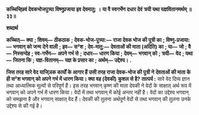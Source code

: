 **कच्चिचि्छवं देवकभोजपुत्र्या** **विष्णुप्रजाया इव देवमातु: ।** **या वै स्वगर्भेण दधार देवं** **त्रयी यथा यज्ञवितानमर्थम् ॥ ३३॥** 

**शब्दार्थ** 

**कच्चित्—** **क्या** **; शिवम्—** **ठीकठाक** **; देवक-भोज-पुत्र्या:—** **राजा देवक भोज की पुत्री का** **; विष्णु-प्रजाया:—** **भगवान् को जन्म** **देने वाली** **; इव—** **स²श** **; देव-मातु:—** **देवताओं की माता (अदिति) का** **; या—** **जो** **; वै—** **निस्सन्देह** **; स्व-गर्भेण—** **अपने गर्भ से** **;** **दधार—** **धारण किया** **; देवम्—** **भगवान् को** **; त्रयी—** **वेद** **; यथा—** **जितना कि** **; यज्ञ-वितानम्—** **यज्ञ के प्रसार का** **; अर्थम्—** **उद्देश्य।** **.** 

**जिस तरह सारे वेद याजि्ञक कार्यों के आगार हैं उसी तरह राजा देवक-भोज की पुत्री ने** **देवताओं की माता के ही स²श भगवान् को अपने गर्भ में धारण किया। क्या वह (देवकी)** **कुशल से है?** **तात्पर्य :** सारे वेद दिव्य ज्ञान तथा आध्यात्मिक मूल्यों से परिपूर्ण हैं। इस तरह भगवान् कृष्ण की माता देवकी ने वेदों के साक्षात् अर्थ रूप में भगवान् को अपने गर्भ में धारण किया। वेदों में तथा भगवान् में कोई अन्तर नहीं है। वेदों का उद्देश्य भगवान् को समझना है और भगवान् साक्षात् वेद हैं। देवकी की तुलना अर्थपूर्ण वेदों से तथा भगवान् की तुलना उनके उद्देश्य से की गई है।  